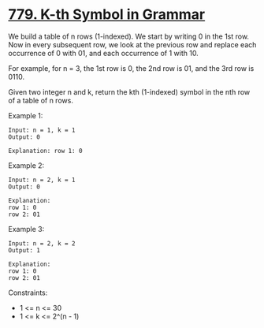 # [779. K-th Symbol in Grammar](https://leetcode.com/problems/k-th-symbol-in-grammar/description/)

We build a table of n rows (1-indexed). We start by writing 0 in the 1st row. Now in every subsequent row, we look at the previous row and replace each occurrence of 0 with 01, and each occurrence of 1 with 10.

For example, for n = 3, the 1st row is 0, the 2nd row is 01, and the 3rd row is 0110.

Given two integer n and k, return the kth (1-indexed) symbol in the nth row of a table of n rows.

 

Example 1:

    Input: n = 1, k = 1
    Output: 0
    
    Explanation: row 1: 0

Example 2:

    Input: n = 2, k = 1
    Output: 0

    Explanation: 
    row 1: 0
    row 2: 01

Example 3:

    Input: n = 2, k = 2
    Output: 1

    Explanation: 
    row 1: 0
    row 2: 01
 

Constraints:

* 1 <= n <= 30
* 1 <= k <= 2^(n - 1)